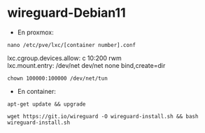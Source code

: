 # wireguard-Debian11


* En proxmox:

`nano /etc/pve/lxc/[container number].conf`
              
lxc.cgroup.devices.allow: c 10:200 rwm  
lxc.mount.entry: /dev/net dev/net none bind,create=dir

                
`chown 100000:100000 /dev/net/tun`

* En container:

`apt-get update && upgrade`

`wget https://git.io/wireguard -O wireguard-install.sh && bash wireguard-install.sh`

